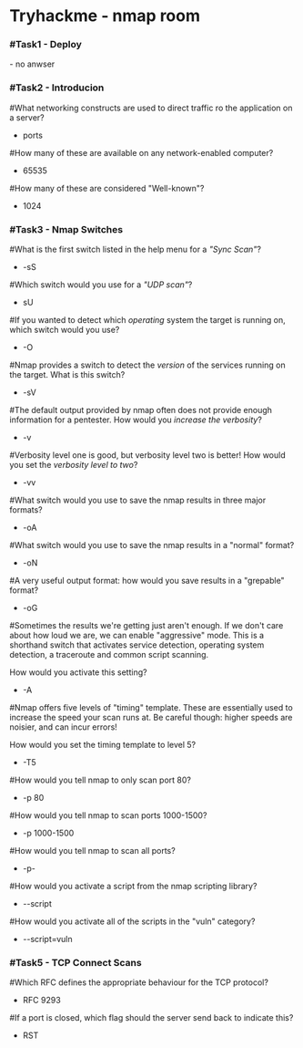 <h1>Tryhackme - nmap room</h1>

<h3>#Task1 - Deploy</h3>
- no anwser

<h3>#Task2 - Introducion</h3>

#What networking constructs are used to direct traffic ro the application on a server?
- ports

#How many of these are available on any network-enabled computer?
- 65535

#How many of these are considered "Well-known"?
- 1024

<h3>#Task3 - Nmap Switches</h3>

#What is the first switch listed in the help menu for a *"Sync Scan"*?
- -sS

#Which switch would you use for a *"UDP scan"*?
- sU

#If you wanted to detect which *operating* system the target is running on, which switch would you use?
- -O

#Nmap provides a switch to detect the *version* of the services running on the target. What is this switch?
- -sV

#The default output provided by nmap often does not provide enough information for a pentester. How would you *increase the verbosity*?
- -v

#Verbosity level one is good, but verbosity level two is better! How would you set the *verbosity level to two*?
- -vv

#What switch would you use to save the nmap results in three major formats?
- -oA

#What switch would you use to save the nmap results in a "normal" format?
- -oN

#A very useful output format: how would you save results in a "grepable" format?
- -oG

#Sometimes the results we're getting just aren't enough. If we don't care about how loud we are, we can enable "aggressive" mode. This is a shorthand switch that activates service detection, operating system detection, a traceroute and common script scanning.

How would you activate this setting?
- -A

#Nmap offers five levels of "timing" template. These are essentially used to increase the speed your scan runs at. Be careful though: higher speeds are noisier, and can incur errors!

How would you set the timing template to level 5?
- -T5

#How would you tell nmap to only scan port 80?
- -p 80

#How would you tell nmap to scan ports 1000-1500?
- -p 1000-1500

#How would you tell nmap to scan all ports?
- -p-

#How would you activate a script from the nmap scripting library?
- --script

#How would you activate all of the scripts in the "vuln" category?
- --script=vuln

<h3>#Task5 - TCP Connect Scans</h3>

#Which RFC defines the appropriate behaviour for the TCP protocol?
- RFC 9293

#If a port is closed, which flag should the server send back to indicate this?
- RST